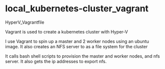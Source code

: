 # local_kubernetes-cluster_vagrant
HyperV_Vagrantfile

Vagrant is used to create a kubernetes cluster with Hyper-V

I use Vagrant to spin up a master and 2 worker nodes using an ubuntu image.
It also creates an NFS server to as a file system for the cluster

It calls bash shell scripts to provision the master and worker nodes, and nfs server.  It also gets the ip addresses to export nfs.   
